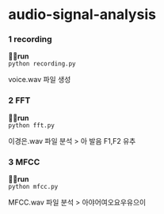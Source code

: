 # audio-signal-analysis

### 1 recording
<b>🏃‍♀️run</b>  
<code>python recording.py</code>

voice.wav 파일 생성

### 2 FFT
<b>🏃‍♀️run</b>  
<code>python fft.py</code>

이경은.wav 파일 분석 > 아 발음 F1,F2 유추

### 3 MFCC
<b>🏃‍♀️run</b>  
<code>python mfcc.py</code>

MFCC.wav 파일 분석 > 아야어여오요우유으이